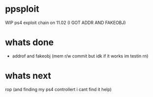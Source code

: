 # ppsploit
WIP ps4 exploit chain on 11.02 (I GOT ADDR AND FAKEOBJ)
# whats done
- addrof and fakeobj (mem r/w commit but idk if it works im testin rn)
# whats next
rop (and finding my ps4 controllert i cant find it help)
